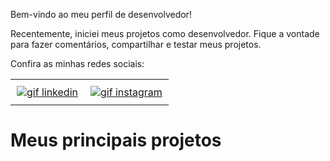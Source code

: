 Bem-vindo ao meu perfil de desenvolvedor!

Recentemente, iniciei meus projetos como desenvolvedor. Fique a vontade para fazer comentários, compartilhar e testar meus projetos.




Confira as minhas redes sociais:


<div id="image-table" align="left">
    <table>
        <tr>
            <td style="padding:10px">
              <a href="https://www.linkedin.com/in/devgabrielnascimento/"> <img src="https://lh3.googleusercontent.com/pw/ADCreHcQJABNYAqBLeYyIvDfXzs-TfOoBDIXK3WZABfPGjmacxPShYpiyQFgpDF7zVclnDpM_wxg8TcCfpOpsjxMVU2N0KKu1cC23PY2kt3o5U0H9qAtBxT9rCgV9R9cDTtl5PB9VK5cUJV-rSHdWyYPTopFEElqsf_-zBZJqcbhvDe8TxrtlG0btBffF3oPFtr1sJmoh5u-tCNvxejdiPsliff-QkbJPK3nfxwE1KFbhVpLbB44OZbWtJr86fuF0D8AW_GAMyP8O3_B5SZZFTVZtbAJ8h_EaUXtlBHgwyeEAeHkFoSNSEawbRDYs0BUeRwsgBUIKNKShWFzPUq4BAL31Wz8yxpuzNlf03HjMEqI2rIV7zLkPKiRBYaogRn5i1mO6hs67ZNb9kNmlG0KckyRbutq7TxgJ5IKhr5jAjueFQznHlZNXcqTjGGj99fuTieBUBRegQIsPMsR06Y_H20aD_1-P_WjbCO6HkGJJD1DfH31csEgPb36LmIWV1HKac_E4y3wZ90qXewqOk76oYBTWTueCOArmKyB_ytCqt4rDVaT7lD0N_6dQbwouwvZSHhIKjI3d_I-vAyU2pk_XNqFXOehAnJIn-NOZJVQN871LjlmJd2Gm9lT24nDe6ekKM3_znQxOS1yiEZknIBNrY3qrydrZ3OEyBAN3cj92lKfyV-h2SYPCaooDnhvkVlWQ2V78hxyQx7qwT8AQeSUPvlR8PpfZ4MmUGLwM_QVLj5laRELDs8z-vGGu-A0qd_6pUWfh1DswcAcozI6Am5TIR8bpERRC3oTsH03gQT0YaQBcPSfIgfuaczMSp6N9H9lslg-hNlMT8GMzyGzj54n-tjsF_tvpyMAOybvmKVEYA3S1H4wdsn4kPBNevrf2Rcz_Xf6EN1h=w45-h45-s-no-gm?authuser=0" alt="gif linkedin"/></a>
            </td>
            <td style="padding:10px"> <a href="https://www.instagram.com/devgabrielnascimento"> <img src="https://lh3.googleusercontent.com/pw/ADCreHfKnsIgSH7Onlc27lnr7xwwNt5Q1NHFwqMLSDZvOcx9Jzh6mYzp0k2SFU0j_S-R9-79_9Xg21wXFtUimd45fxWfza4VTJwXepC4XbAJ0J7T673I_zDqG225pW_t5kMhTZDN2s_Ne08N-4oALPoLIHqsnBb_GsUJsyAcgHf9AtziuqwZ1uC1NkiqawO3vXMYKJpFajBUqwIJ3TkxAzt2sSUlNJIVs6q4uIi1JFmbN2RCisH3W6Cq9iMW76XPQVGLYBIWQyRE0eGa4LYIi76C-O9UZpci5lAb9D6-cJe0ThrKIVId5UA8UQzU2MBO1DeE8RKWDyIytpPec3zHn9-N7vDycusXOie7K3jO-Gk3B2POQVF79JWp14_tU_5WTW3nxGIiVtK_WmiwJgdOo4lPs_OXc86wOTz-Pw8H3cV3bWg8PM41-UrQlx1zW-zlntf-5GoEB4bLa9An3y52_qZdYXGuOuh8zm4D9Wu3Q4ktEgm8ne_4IWr7QXUYRHhsZLpwSf1SPleppmIeEHqQ2hyoRpE0lEy_cgc_4nIlYKRxgV1h1q4PxprfLpip7P-RSkaGa2lRXPhE5nREzpDS1bsUU0a5O6dgf94gj3R8w1o2CSxmL8uNY9lZ0TAbpqydFzBHtACzn_Wu52CNrweJYvO_UlZpPzDVe3Je_4bTpoATKN-5tNiAF5__sZOs2U6MrktbZpxWbE3yW1ktGe3TCvZIfxoK6IhhZnPwgKzU_0TqY4uBIaVFUarUWIXjTsxgTkTlbzhhquUTn7MmuW1VrK2bLc7pRey_d-3pIJ7TE7D-5xLFiqjY95G3LtD16MSVUMeZcJYw7kXTxSny1R6PoUiDe1ip625A-h2g0DrkIEmE7NZtWANVQQmgg_-hG1Lw_yy4WmGk=w40-h41-s-no-gm?authuser=0" alt="gif instagram"/></a>
            </td>
        </tr>
    </table>
</div>

# Meus principais projetos
<!--
**devgabrielnascimento/devgabrielnascimento** is a ✨ _special_ ✨ repository because its `README.md` (this file) appears on your GitHub profile.

Here are some ideas to get you started:

- 🔭 I’m currently working on ...
- 🌱 I’m currently learning ...
- 👯 I’m looking to collaborate on ...
- 🤔 I’m looking for help with ...
- 💬 Ask me about ...
- 📫 How to reach me: ...
- 😄 Pronouns: ...
- ⚡ Fun fact: ...
-->

